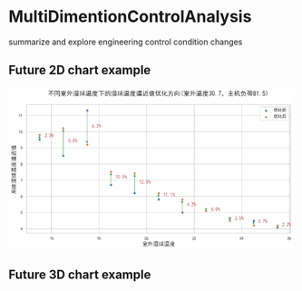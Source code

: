 # MultiDimentionControlAnalysis
summarize and explore engineering control condition changes

## Future 2D chart example
![image](https://github.com/solelysoar/MultiDimentionControlAnalysis/blob/main/Images/2d-chart.png)

## Future 3D chart example
